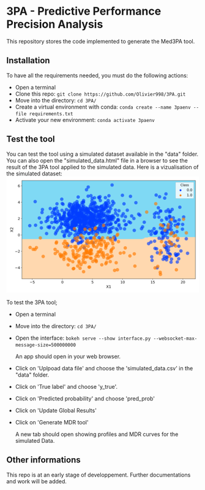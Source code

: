 # 3PA - Predictive Performance Precision Analysis

This repository stores the code implemented to generate the Med3PA tool.

## Installation
To have all the requirements needed, you must do the following actions:
- Open a terminal
- Clone this repo: ```git clone https://github.com/Olivier998/3PA.git```
- Move into the directory: ```cd 3PA/```
- Create a virtual environment with conda: ```conda create --name 3paenv --file requirements.txt```
- Activate your new environment: ```conda activate 3paenv```

## Test the tool
You can test the tool using a simulated dataset available in the "data" folder. You can also open the "simulated_data.html" file in a browser to see the result of the 3PA tool applied to the simulated data. Here is a vizualisation of the simulated dataset:
![Simulated Dataset](settings/images/testset.svg "Simulated Dataset")

To test the 3PA tool;
- Open a terminal
- Move into the directory: ```cd 3PA/```
- Open the interface: ``` bokeh serve --show interface.py --websocket-max-message-size=500000000 ```

  An app should open in your web browser.
- Click on 'Uplpoad data file' and choose the 'simulated_data.csv' in the "data" folder.
- Click on 'True label' and choose 'y_true'.
- Click on 'Predicted probability' and choose 'pred_prob'
- Click on 'Update Global Results'
- Click on 'Generate MDR tool'

  A new tab should open showing profiles and MDR curves for the simulated Data. 


## Other informations
This repo is at an early stage of developpement. Further documentations and work will be added.
